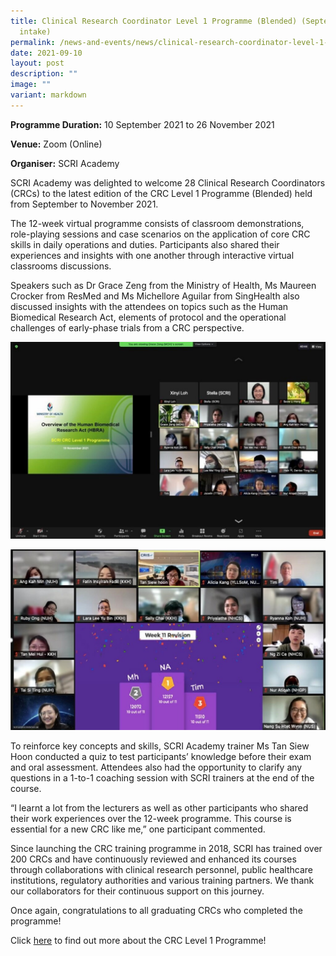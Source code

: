 ```yaml
---
title: Clinical Research Coordinator Level 1 Programme (Blended) (September 2021
  intake)
permalink: /news-and-events/news/clinical-research-coordinator-level-1-programme-blended-september-2021-intake/
date: 2021-09-10
layout: post
description: ""
image: ""
variant: markdown
---
```

**Programme Duration:** 10 September 2021 to 26 November 2021

**Venue:** Zoom (Online)

**Organiser:** SCRI Academy

SCRI Academy was delighted to welcome 28 Clinical Research Coordinators (CRCs) to the latest edition of the CRC Level 1 Programme (Blended) held from September to November 2021.

The 12-week virtual programme consists of classroom demonstrations, role-playing sessions and case scenarios on the application of core CRC skills in daily operations and duties. Participants also shared their experiences and insights with one another through interactive virtual classrooms discussions.

Speakers such as Dr Grace Zeng from the Ministry of Health, Ms Maureen Crocker from ResMed and Ms Michellore Aguilar from SingHealth also discussed insights with the attendees on topics such as the Human Biomedical Research Act, elements of protocol and the operational challenges of early-phase trials from a CRC perspective.

![](/images/Resources/News/2021/1-1024x640.jpg)

![](/images/Resources/News/2021/2-1024x588.jpg)

To reinforce key concepts and skills, SCRI Academy trainer Ms Tan Siew Hoon conducted a quiz to test participants’ knowledge before their exam and oral assessment. Attendees also had the opportunity to clarify any questions in a 1-to-1 coaching session with SCRI trainers at the end of the course.

“I learnt a lot from the lecturers as well as other participants who shared their work experiences over the 12-week programme. This course is essential for a new CRC like me,” one participant commented.

Since launching the CRC training programme in 2018, SCRI has trained over 200 CRCs and have continuously reviewed and enhanced its courses through collaborations with clinical research personnel, public healthcare institutions, regulatory authorities and various training partners. We thank our collaborators for their continuous support on this journey.

Once again, congratulations to all graduating CRCs who completed the programme!

Click [here](https://www.scri.edu.sg/news-and-events/workshops-and-training/) to find out more about the CRC Level 1 Programme!